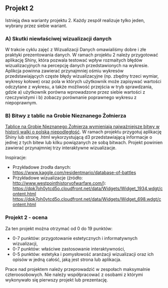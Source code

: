 ## Projekt 2

Istnieją dwa warianty projektu 2. Każdy zespół realizuje tylko jeden, wybrany przez siebie wariant.

### A) Skutki niewłaściwej wizualizacji danych

W trakcie cyklu zajęć z Wizualizacji Danych omawialiśmy dobre i złe praktyki prezentowania danych. W ramach projektu 2 należy przygotować aplikację Shiny, która pozwala testować wpływ rozmaitych błędów wizualizacyjnych na percepcję danych przedstawionych na wykresie. Aplikcja powinna zawierać przynajmniej ośmiu wykresów przedstawiających częste błędy wizualizacyjne (np. zbędny trzeci wymiar, wykresy kołowe) oraz pola w których użytkownik może zapisywać wartości odczytane z wykresu, a także możliwość przejścia w tryb sprawdzania, gdzie a) użytkownik porówna wprowadzone przez siebie wartości z rzeczywistymi i b) zobaczy porównanie poprawnego wykresu z niepoprawnym.

### B) Bitwy z tablic na Grobie Nieznanego Żołnierza

[Tablice na Grobie Nieznanego Żołnierza wymieniają najważniejsze bitwy w historii walki o polską niepodległość](https://pl.wikipedia.org/wiki/Gr%C3%B3b_Nieznanego_%C5%BBo%C5%82nierza_w_Warszawie#Tablice_na_Grobie_Nieznanego_%C5%BBo%C5%82nierza_po_1990_(stan_na_2016)). W ramach projektu przygotuj aplikację Shiny lub stronę .html wykorzystującą d3 przedstawiającą informacje o jednej z tych bitew lub kilku powiązanych ze sobą bitwach. 
Projekt powinien zawierać przynajmniej trzy interaktywne wizualizacje.

Inspiracje: 
* Przykładowe źrodła danych: https://www.kaggle.com/residentmario/database-of-battles
* Przykładowe wizualizacje (źródło: http://www.westpointhistoryofwarfare.com/):
https://dpk7oh0ytcd5o.cloudfront.net/data/Widgets/Widget_1934.wdgt/content.html
https://dpk7oh0ytcd5o.cloudfront.net/data/Widgets/Widget_698.wdgt/content.html

### Projekt 2 - ocena

Za ten projekt można otrzymać od 0 do 19 punktów:

* 0-7 punktów: przygotowanie estetycznych i informatywnych wizualizacji,
* 0-7 punktów: właściwe zastosowanie interaktywności,
* 0-5 punktów: estetyka i pomysłowość aranżacji wizualizacji oraz ich opisów w jedną całość, jaką jest strona lub aplikacja.

Prace nad projektem należy przeprowadzić w zespołach maksymalnie czteroosobowych. Nie należy współpracować z osobami z którymi wykonywało się pierwszy projekt lub prezentację.
